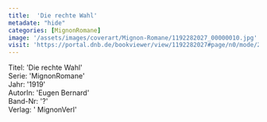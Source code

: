 ```yaml
---
title:  'Die rechte Wahl'
metadate: "hide"
categories: [MignonRomane]
image: '/assets/images/coverart/Mignon-Romane/1192282027_00000010.jpg'
visit: 'https://portal.dnb.de/bookviewer/view/1192282027#page/n0/mode/2up'
---
```

Titel: 'Die rechte Wahl' <br>
Serie: 'MignonRomane' <br>
Jahr: '1919' <br>
AutorIn: 'Eugen Bernard' <br>
Band-Nr: '?' <br>
Verlag: ' MignonVerl'